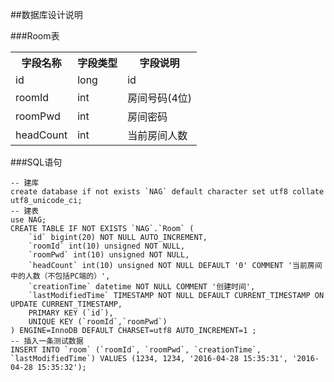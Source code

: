 ##数据库设计说明

###Room表
<table>
<tr><th>字段名称</th><th>字段类型</th><th>字段说明</th></tr>
<tr><td>id</td><td>long</td><td>id</td></tr>
<tr><td>roomId</td><td>int</td><td>房间号码(4位)</td></tr>
<tr><td>roomPwd</td><td>int</td><td>房间密码</td></tr>
<tr><td>headCount</td><td>int</td><td>当前房间人数</td></tr>
</table>

###SQL语句

	-- 建库
	create database if not exists `NAG` default character set utf8 collate utf8_unicode_ci;
	-- 建表
	use NAG;
	CREATE TABLE IF NOT EXISTS `NAG`.`Room` (
	    `id` bigint(20) NOT NULL AUTO_INCREMENT,
	    `roomId` int(10) unsigned NOT NULL,
	    `roomPwd` int(10) unsigned NOT NULL,
	    `headCount` int(10) unsigned NOT NULL DEFAULT '0' COMMENT '当前房间中的人数（不包括PC端的）',
	    `creationTime` datetime NOT NULL COMMENT '创建时间',
	    `lastModifiedTime` TIMESTAMP NOT NULL DEFAULT CURRENT_TIMESTAMP ON UPDATE CURRENT_TIMESTAMP,
	    PRIMARY KEY (`id`),
	    UNIQUE KEY (`roomId`,`roomPwd`)
	) ENGINE=InnoDB DEFAULT CHARSET=utf8 AUTO_INCREMENT=1 ;
	-- 插入一条测试数据
	INSERT INTO `room` (`roomId`, `roomPwd`, `creationTime`, `lastModifiedTime`) VALUES (1234, 1234, '2016-04-28 15:35:31', '2016-04-28 15:35:32');